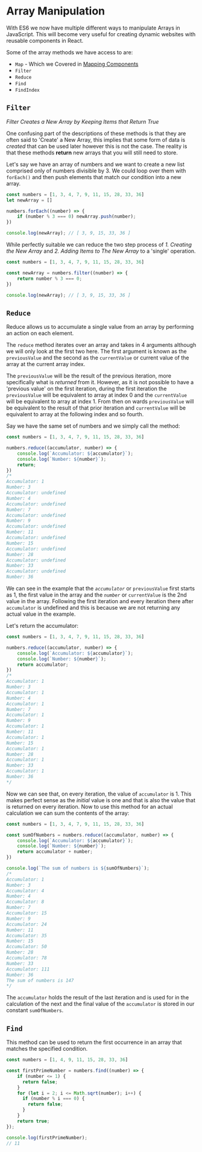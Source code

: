 # Array Manipulation

With ES6 we now have multiple different ways to manipulate Arrays in JavaScript. This will become very useful for creating dynamic websites with reusable components in React.

Some of the array methods we have access to are:

- `Map` - Which we Covered in [Mapping Components](Mapping%20Components.md)
- `Filter`
- `Reduce`
- `Find`
- `FindIndex`

## `Filter`

*Filter Creates a New Array by Keeping Items that Return True*

One confusing part of the descriptions of these methods is that they are often said to 'Create' a New Array, this implies that some form of data is *created* that can be used later however this is not the case. The reality is that these methods **return** new arrays that you will still need to store.

Let's say we have an array of numbers and we want to create a new list comprised only of numbers divisible by 3. We could loop over them with `forEach()` and then push elements that match our condition into a new array.

```javascript
const numbers = [1, 3, 4, 7, 9, 11, 15, 28, 33, 36]
let newArray = []

numbers.forEach((number) => {
	if (number % 3 === 0) newArray.push(number);
})

console.log(newArray); // [ 3, 9, 15, 33, 36 ]
```

While perfectly suitable we can reduce the two step process of *1. Creating the New Array* and *2. Adding Items to The New Array* to a 'single' operation.

```javascript
const numbers = [1, 3, 4, 7, 9, 11, 15, 28, 33, 36]

const newArray = numbers.filter((number) => {
	return number % 3 === 0;
})

console.log(newArray); // [ 3, 9, 15, 33, 36 ]
```

## `Reduce`

Reduce allows us to accumulate a single value from an array by performing an action on each element.

The `reduce` method iterates over an array and takes in 4 arguments although we will only look at the first two here. The first argument is known as the `previousValue` and the second as the `currentValue` or current value of the array at the current array index.

The `previousValue` will be the result of the previous iteration, more specifically what is *returned* from it. However, as it is not possible to have a 'previous value' on the first iteration, during the first iteration the `previousValue` will be equivalent to array at index 0 and the `currentValue` will be equivalent to array at index 1. From then on wards `previousValue` will be equivalent to the result of that prior iteration and `currentValue` will be equivalent to array at the following index and so fourth.

Say we have the same set of numbers and we simply call the method:

```javascript
const numbers = [1, 3, 4, 7, 9, 11, 15, 28, 33, 36]

numbers.reduce((accumulator, number) => {
	console.log(`Accumulator: ${accumulator}`);
	console.log(`Number: ${number}`);
	return;
})
/*
Accumulator: 1
Number: 3
Accumulator: undefined
Number: 4
Accumulator: undefined
Number: 7
Accumulator: undefined
Number: 9
Accumulator: undefined
Number: 11
Accumulator: undefined
Number: 15
Accumulator: undefined
Number: 28
Accumulator: undefined
Number: 33
Accumulator: undefined
Number: 36
```


We can see in the example that the *`accumulator`* or `previousValue` first starts as 1, the first value in the array and the *`number`* or `currentValue` is the 2nd value in the array. Following the first iteration and every iteration there after `accumulator` is undefined and this is because we are not returning any actual value in the example.

Let's return the accumulator:

```javascript
const numbers = [1, 3, 4, 7, 9, 11, 15, 28, 33, 36]

numbers.reduce((accumulator, number) => {
	console.log(`Accumulator: ${accumulator}`);
	console.log(`Number: ${number}`);
	return accumulator;
})
/*
Accumulator: 1
Number: 3
Accumulator: 1
Number: 4
Accumulator: 1
Number: 7
Accumulator: 1
Number: 9
Accumulator: 1
Number: 11
Accumulator: 1
Number: 15
Accumulator: 1
Number: 28
Accumulator: 1
Number: 33
Accumulator: 1
Number: 36
*/
```


Now we can see that, on every iteration, the value of `accumulator` is 1. This makes perfect sense as the *initial* value is one and that is also the value that is returned on every iteration. Now to use this method for an actual calculation we can sum the contents of the array:

```javascript
const numbers = [1, 3, 4, 7, 9, 11, 15, 28, 33, 36]

const sumOfNumbers = numbers.reduce((accumulator, number) => {
	console.log(`Accumulator: ${accumulator}`);
	console.log(`Number: ${number}`);
	return accumulator + number;
})

console.log(`The sum of numbers is ${sumOfNumbers}`);
/*
Accumulator: 1
Number: 3
Accumulator: 4
Number: 4
Accumulator: 8
Number: 7
Accumulator: 15
Number: 9
Accumulator: 24
Number: 11
Accumulator: 35
Number: 15
Accumulator: 50
Number: 28
Accumulator: 78
Number: 33
Accumulator: 111
Number: 36
The sum of numbers is 147
*/
```


The `accumulator` holds the result of the last iteration and is used for in the calculation of the next and the final value of the `accumulator` is stored in our constant `sumOfNumbers`.

## `Find`

This method can be used to return the first occurrence in an array that matches the specified condition.

```javascript
const numbers = [1, 4, 9, 11, 15, 28, 33, 36]

const firstPrimeNumber = numbers.find((number) => {
	if (number <= 1) {
      return false; 
    }
    for (let i = 2; i <= Math.sqrt(number); i++) {
      if (number % i === 0) {
        return false; 
      }
    }
    return true;
});

console.log(firstPrimeNumber);
// 11
```




